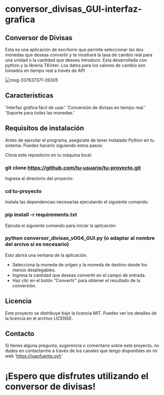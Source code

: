 # conversor_divisas_GUI-interfaz-grafica

## Conversor de Divisas
Esta es una aplicación de escritorio que permite seleccionar las dos monedas que deseas convertir y te mostrará la tasa de cambio real para una unidad o la cantidad que desees introducir. 
Esta desarrollada con python y la librería TKinter.
Los datos para los valores de cambio son tomados en tiempo real a través de API

![msg-337637371-26305](https://github.com/Juan-Fuente-T/conversor_divisas_GUI-interfaz-grafica-/assets/127140423/4e622d98-63ec-4540-b781-320233b78634)


## Características
'Interfaz gráfica fácil de usar.'
'Conversión de divisas en tiempo real.'
'Soporte para todas las monedas.'

## Requisitos de instalación
Antes de ejecutar el programa, asegúrate de tener instalado Python en tu sistema. Puedes hacerlo siguiendo estos pasos:

Clona este repositorio en tu máquina local:
   ### git clone https://github.com/tu-usuario/tu-proyecto.git
Ingresa al directorio del proyecto:
   ### cd tu-proyecto
Instala las dependencias necesarias ejecutando el siguiente comando:
   ### pip install -r requirements.txt
Ejecuta el siguiente comando para iniciar la aplicación:
   ### python conversor_divisas_v004_GUI.py (o adaptar al nombre del arcivo si es necesario)
Esto abrirá una ventana de la aplicación.

  - Selecciona la moneda de origen y la moneda de destino desde los menús desplegables.
  - Ingresa la cantidad que deseas convertir en el campo de entrada.
  - Haz clic en el botón "Convertir" para obtener el resultado de la conversión.

## Licencia
Este proyecto se distribuye bajo la licencia MIT. Puedes ver los detalles de la licencia en el archivo LICENSE.

## Contacto
Si tienes alguna pregunta, sugerencia o comentario sobre este proyecto, no dudes en contactarme a través de los canales que tengo disponibles en mi web 'https://juanfuente.ovh'

# ¡Espero que disfrutes utilizando el conversor de divisas!
